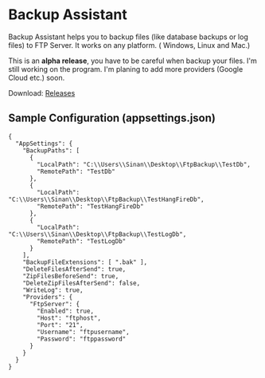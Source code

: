 # Backup Assistant

Backup Assistant helps you to backup files (like database backups or log files) to FTP Server. It works on any platform. ( Windows, Linux and Mac.)

This is an **alpha release**, you have to be careful when backup your files. I'm still working on the program. I'm planing to add more providers (Google Cloud etc.) soon.

Download: [Releases](https://github.com/sinanbozkus/BackupAssistant/tree/master/Release)

## Sample Configuration (appsettings.json)

    {
      "AppSettings": {
        "BackupPaths": [
          {
            "LocalPath": "C:\\Users\\Sinan\\Desktop\\FtpBackup\\TestDb",
            "RemotePath": "TestDb"
          },
          {
            "LocalPath": "C:\\Users\\Sinan\\Desktop\\FtpBackup\\TestHangFireDb",
            "RemotePath": "TestHangFireDb"
          },
          {
            "LocalPath": "C:\\Users\\Sinan\\Desktop\\FtpBackup\\TestLogDb",
            "RemotePath": "TestLogDb"
          }
        ],
        "BackupFileExtensions": [ ".bak" ],
        "DeleteFilesAfterSend": true,
        "ZipFilesBeforeSend": true,
        "DeleteZipFilesAfterSend": false,
        "WriteLog": true,
        "Providers": {
          "FtpServer": {
            "Enabled": true,
            "Host": "ftphost",
            "Port": "21",
            "Username": "ftpusername",
            "Password": "ftppassword"
          }
        }
      }
    }
